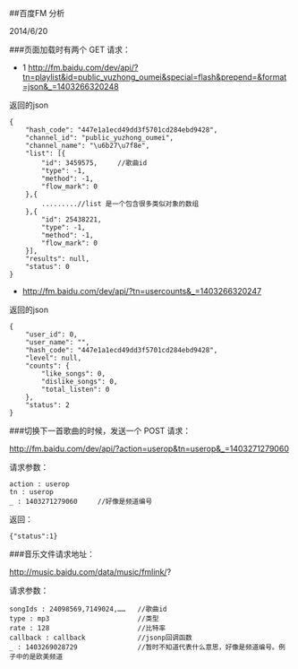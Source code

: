 ##百度FM 分析

2014/6/20 

###页面加载时有两个 GET 请求：  

* 1 http://fm.baidu.com/dev/api/?tn=playlist&id=public_yuzhong_oumei&special=flash&prepend=&format=json&_=1403266320248

返回的json

    {
        "hash_code": "447e1a1ecd49dd3f5701cd284ebd9428",
        "channel_id": "public_yuzhong_oumei",
        "channel_name": "\u6b27\u7f8e",
        "list": [{
            "id": 3459575,     //歌曲id
            "type": -1,
            "method": -1,
            "flow_mark": 0
        },{
            .........//list 是一个包含很多类似对象的数组
        },{
            "id": 25438221,
            "type": -1,
            "method": -1,
            "flow_mark": 0
        }],
        "results": null,
        "status": 0
    }


* http://fm.baidu.com/dev/api/?tn=usercounts&_=1403266320247

返回的json

    {
        "user_id": 0,
        "user_name": "",
        "hash_code": "447e1a1ecd49dd3f5701cd284ebd9428",
        "level": null,
        "counts": {
            "like_songs": 0,
            "dislike_songs": 0,
            "total_listen": 0
        },
        "status": 2
    }


###切换下一首歌曲的时候，发送一个 POST 请求：

http://fm.baidu.com/dev/api/?action=userop&tn=userop&_=1403271279060

请求参数：

    action : userop
    tn : userop
    _ : 1403271279060     //好像是频道编号

返回：

    {"status":1}

###音乐文件请求地址：

http://music.baidu.com/data/music/fmlink/?

请求参数：
    
    songIds : 24098569,7149024,……   //歌曲id
    type : mp3                      //类型
    rate : 128                      //比特率
    callback : callback             //jsonp回调函数
    _ : 1403269028729               //暂时不知道代表什么意思，好像是频道编号。例子中的是欧美频道